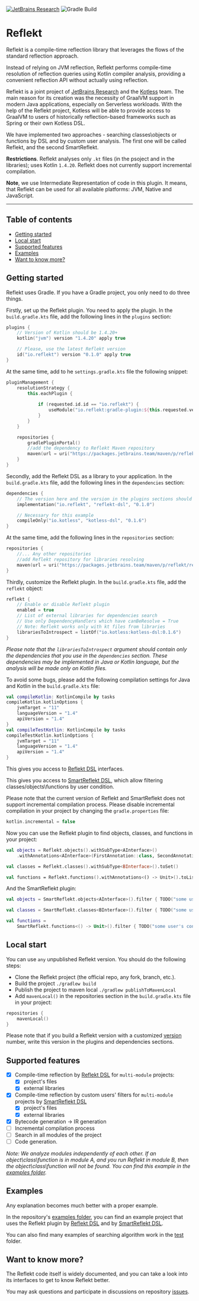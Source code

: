 [![JetBrains Research](https://jb.gg/badges/research.svg)](https://confluence.jetbrains.com/display/ALL/JetBrains+on+GitHub)
![Gradle Build](https://github.com/nbirillo/reflekt/workflows/Gradle%20Build/badge.svg?branch=master)

# Reflekt

Reflekt is a compile-time reflection library that leverages the flows of the standard reflection
approach.

Instead of relying on JVM reflection, Reflekt performs compile-time resolution of reflection queries
using Kotlin compiler analysis, providing a convenient reflection API without actually using
reflection.

Reflekt is a joint project of [JetBrains Research](https://research.jetbrains.org/) and
the [Kotless](https://github.com/JetBrains/kotless) team. The main reason for its creation was the
necessity of GraalVM support in modern Java applications, especially on Serverless workloads. With
the help of the Reflekt project, Kotless will be able to provide access to GraalVM to users of
historically reflection-based frameworks such as Spring or their own Kotless DSL.

We have implemented two approaches - searching classes\objects or functions by DSL and by custom
user analysis. The first one will be called Reflekt, and the second SmartReflekt.

**Restrictions**. Reflekt analyses only `.kt` files (in the psoject and in the libraries); uses
Kotlin `1.4.20`. Reflekt does not currently support incremental compilation.

**Note**, we use Intermediate Representation of code in this plugin.
It means, that Reflekt can be used for all available platforms: JVM, Native and JavaScript.
___

## Table of contents

- [Getting started](#getting-started)
- [Local start](#local-start)
- [Supported features](#supported-features)
- [Examples](#examples)
- [Want to know more?](#want-to-know-more?)

## Getting started

Reflekt uses Gradle. If you have a Gradle project, you only need to do three things.

Firstly, set up the Reflekt plugin. You need to apply the plugin. In the `build.gradle.kts` file,
add the following lines in the `plugins` section:

```kotlin
plugins {
    // Version of Kotlin should be 1.4.20+
    kotlin("jvm") version "1.4.20" apply true

    // Please, use the latest Reflekt version
    id("io.reflekt") version "0.1.0" apply true
}
```

At the same time, add to he `settings.gradle.kts` file the following snippet:

```kotlin
pluginManagement {
    resolutionStrategy {
        this.eachPlugin {
            
            if (requested.id.id == "io.reflekt") {
                useModule("io.reflekt:gradle-plugin:${this.requested.version}")
            }
        }
    }

    repositories {
        gradlePluginPortal()
        //add the dependency to Reflekt Maven repository
        maven(url = uri("https://packages.jetbrains.team/maven/p/reflekt/reflekt"))
    }
}
```

Secondly, add the Reflekt DSL as a library to your application. In the `build.gradle.kts` file, add
the following lines in the `dependencies` section:

```kotlin
dependencies {
    // The version here and the version in the plugins sections should be equal
    implementation("io.reflekt", "reflekt-dsl", "0.1.0")

    // Necessary for this example
    compileOnly("io.kotless", "kotless-dsl", "0.1.6")
}
```

At the same time, add the following lines in the `repositories` section:
```kotlin
repositories {
    //... Any other repositories
    //add Reflekt repository for libraries resolving
    maven(url = uri("https://packages.jetbrains.team/maven/p/reflekt/reflekt"))
}
```

Thirdly, customize the Reflekt plugin. In the `build.gradle.kts` file, add the `reflekt` object:

```kotlin
reflekt {
    // Enable or disable Reflekt plugin
    enabled = true
    // List of external libraries for dependencies search
    // Use only DependencyHandlers which have canBeResolve = True
    // Note: Reflekt works only with kt files from libraries
    librariesToIntrospect = listOf("io.kotless:kotless-dsl:0.1.6")
}
```

_Please note that the `librariesToIntrospect` argument should contain only the dependencies that you
use in the `dependencies` section. These dependencies may be implemented in Java or Kotlin language,
but the analysis will be made only on Kotlin files._

To avoid some bugs, please add the following compilation settings for Java and Kotlin in
the `build.gradle.kts` file:

```kotlin
val compileKotlin: KotlinCompile by tasks
compileKotlin.kotlinOptions {
    jvmTarget = "11"
    languageVersion = "1.4"
    apiVersion = "1.4"
}
val compileTestKotlin: KotlinCompile by tasks
compileTestKotlin.kotlinOptions {
    jvmTarget = "11"
    languageVersion = "1.4"
    apiVersion = "1.4"
}
```

This gives you access to [Reflekt DSL](./reflekt-dsl/src/main/kotlin/io/reflekt/Reflekt.kt)
interfaces.

This gives you access
to [SmartReflekt DSL](./reflekt-dsl/src/main/kotlin/io/reflekt/SmartReflekt.kt), which allow
filtering classes/objects\functions by user condition.

Please note that the current version of Reflekt and SmartReflekt does not support incremental
compilation process. Please disable incremental compilation in your project by changing
the `gradle.properties` file:

```kotlin
kotlin.incremental = false
```

Now you can use the Reflekt plugin to find objects, classes, and functions in your project:

```kotlin
val objects = Reflekt.objects().withSubType<AInterface>()
    .withAnnotations<AInterface>(FirstAnnotation::class, SecondAnnotation::class).toList()

val classes = Reflekt.classes().withSubType<BInterface>().toSet()

val functions = Reflekt.functions().withAnnotations<() -> Unit>().toList()
```

And the SmartReflekt plugin:

```kotlin
val objects = SmartReflekt.objects<AInterface>().filter { TODO("some user's condition") }.resolve()

val classes = SmartReflekt.classes<BInterface>().filter { TODO("some user's condition") }.resolve()

val functions =
    SmartReflekt.functions<() -> Unit>().filter { TODO("some user's condition") }.toList()
```

## Local start

You can use `any` unpublished Reflekt version. You should do the following steps:

- Clone the Reflekt project (the official repo, any fork, branch, etc.).
- Build the project `./gradlew build`
- Publish the project to maven local `./gradlew publishToMavenLocal`
- Add `mavenLocal()` in the repositories section in the `build.gradle.kts` file in your project:

```kotlin
repositories {
    mavenLocal()
}
```

Please note that if you build a Reflekt version with a customized
[version](https://github.com/JetBrains-Research/reflekt/blob/master/build.gradle.kts#L4) number,
write this version in the plugins and dependencies sections.

## Supported features

- [x] Compile-time reflection by [Reflekt DSL](./reflekt-dsl/src/main/kotlin/io/reflekt/Reflekt.kt)
  for `multi-module` projects:
    - [x] project's files
    - [x] external libraries
- [x] Compile-time reflection by custom users' filters for `multi-module` projects
  by [SmartReflekt DSL](./reflekt-dsl/src/main/kotlin/io/reflekt/SmartReflekt.kt)
    - [x] project's files
    - [x] external libraries
- [x] Bytecode generation -> IR generation
- [ ] Incremental compilation process
- [ ] Search in all modules of the project
- [ ] Code generation.

_Note: We analyze modules independently of each other. If an object\class\function is in module A,
and you run Reflekt in module B, then the object\class\function will not be found. You can find this
example in the [examples folder](./examples)._

## Examples

Any explanation becomes much better with a proper example.

In the repository's [examples folder](./examples), you can find an example project that uses the
Reflekt plugin by [Reflekt DSL](./reflekt-dsl/src/main/kotlin/io/reflekt/Reflekt.kt)
and by [SmartReflekt DSL](./reflekt-dsl/src/main/kotlin/io/reflekt/SmartReflekt.kt).

You can also find many examples of searching algorithm work in the [test](./reflekt-plugin/src/test)
folder.

## Want to know more?

The Reflekt code itself is widely documented, and you can take a look into its interfaces to get to
know Reflekt better.

You may ask questions and participate in discussions on
repository [issues](https://github.com/JetBrains-Research/reflekt/issues).
